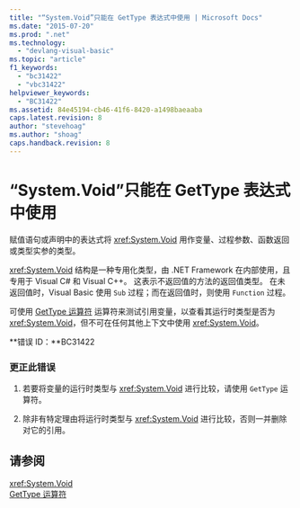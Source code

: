 ```yaml
---
title: "“System.Void”只能在 GetType 表达式中使用 | Microsoft Docs"
ms.date: "2015-07-20"
ms.prod: ".net"
ms.technology: 
  - "devlang-visual-basic"
ms.topic: "article"
f1_keywords: 
  - "bc31422"
  - "vbc31422"
helpviewer_keywords: 
  - "BC31422"
ms.assetid: 84e45194-cb46-41f6-8420-a1498baeaaba
caps.latest.revision: 8
author: "stevehoag"
ms.author: "shoag"
caps.handback.revision: 8
---
```

# “System.Void”只能在 GetType 表达式中使用
赋值语句或声明中的表达式将 <xref:System.Void> 用作变量、过程参数、函数返回或类型实参的类型。  
  
 <xref:System.Void> 结构是一种专用化类型，由 .NET Framework 在内部使用，且专用于 Visual C\# 和 Visual C\+\+。 这表示不返回值的方法的返回值类型。 在未返回值时，Visual Basic 使用 `Sub` 过程；而在返回值时，则使用 `Function` 过程。  
  
 可使用 [GetType 运算符](../../visual-basic/language-reference/operators/gettype-operator.md) 运算符来测试引用变量，以查看其运行时类型是否为 <xref:System.Void>，但不可在任何其他上下文中使用 <xref:System.Void>。  
  
 **错误 ID：**BC31422  
  
### 更正此错误  
  
1.  若要将变量的运行时类型与 <xref:System.Void> 进行比较，请使用 `GetType` 运算符。  
  
2.  除非有特定理由将运行时类型与 <xref:System.Void> 进行比较，否则一并删除对它的引用。  
  
## 请参阅  
 <xref:System.Void>   
 [GetType 运算符](../../visual-basic/language-reference/operators/gettype-operator.md)